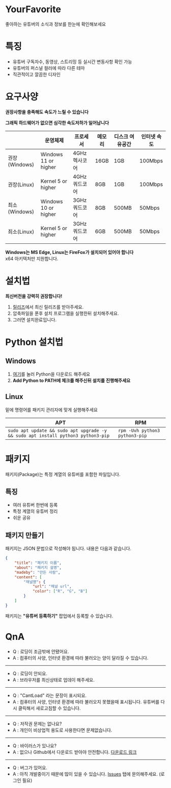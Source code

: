 # YourFavorite
좋아하는 유튜버의 소식과 정보를 한눈에 확인해보세요

# 특징
* 유튜버 구독자수, 동영상, 스트리밍 등 실시간 변동사항 확인 가능
* 유튜버의 퍼스널 컬러에 따라 다른 테마
* 직관적이고 깔끔한 디자인

# 요구사양
**권장사항을 충족해도 속도가 느릴 수 있습니다**

**그래픽 하드웨어가 없으면 심각한 속도저하가 일어납니다**

||운영체제|프로세서|메모리|디스크 여유공간|인터넷 속도|
|-|-|-|-|-|-|
|권장(Windows)|Windows 11 or higher|4GHz 헥사코어|16GB|1GB|100Mbps|
|권장(Linux)|Kernel 5 or higher|4GHz 쿼드코어|8GB|1GB|100Mbps|
|최소(Windows)|Windows 10 or higher|3GHz 쿼드코어|8GB|500MB|50Mbps|
|최소(Linux)|Kernel 5 or higher|3GHz 쿼드코어|6GB|500MB|50Mbps|

**Windows는 MS Edge, Linux는 FireFox가 설치되어 있어야 합니다**<br>
x64 아키텍처만 지원합니다.

# 설치법
**최신버전을 강력히 권장합니다!**

1. [릴리즈](https://github.com/cottons-kr/YourFavorite/releases)에서 최신 릴리즈를 받아주세요.
2. 압축파일을 푼후 설치 프로그램을 실행한뒤 설치해주세요.
3. 그러면 설치완료입니다.

# Python 설치법
## Windows
1. [여기](https://www.python.org/ftp/python/3.9.8/python-3.9.8-amd64.exe)를 눌러 Python을 다운로드 해주세요
2. **Add Python to PATH에 체크를 해주신뒤 설치를 진행해주세요**

## Linux
밑에 명령어를 패키지 관리자에 맞게 실행해주세요

|APT|RPM|
|-|-|
|```sudo apt update && sudo apt upgrade -y && sudo apt install python3 python3-pip```|```rpm -Uvh python3 python3-pip```|

# 패키지
패키지(Package)는 특정 계열의 유튜버를 포함한 파일입니다.

## 특징
- 여러 유튜버 한번에 등록
- 특정 계열의 유튜버 정리
- 쉬운 공유

## 패키지 만들기
패키지는 JSON 문법으로 작성해야 됩니다. 내용은 다음과 같습니다.
```json
{
    "title": "패키지 이름",
    "about": "패키지 설명",
    "madeby": "만든 사람",
    "content": [
        "채널명": {
            "url": "채널 url",
            "color": ["R", "G", "B"]
        }
    ]
}
```
패키지는 **"유튜버 등록하기"** 팝업에서 등록할 수 있습니다.

# QnA
- Q : 로딩이 조금밖에 안됐어요.
- A : 컴퓨터의 사양, 인터넷 환경에 따라 불러오는 양이 달라질 수 있습니다.
-----
- Q : 로딩이 안되요.
- A : 브라우저를 최신상태로 업데이 해주세요. 
-----
- Q : "CantLoad" 라는 문장이 표시되요.
- A : 컴퓨터의 사양, 인터넷 환경에 따라 불러오지 못했을때 표시됩니다. 유튜버를 다시 클릭해서 새로고침할 수 있습니다.
-----
- Q : 저작권 문제는 없나요?
- A : 개인이 비상업적 용도로 사용한다면 문제없습니다.
-----
- Q : 바이러스가 있나요?
- A : 없으나 Github에서 다운로드 받아야 안전합니다. [다운로드 링크](https://github.com/cottons-kr/YourFavorite/releases)
-----
- Q : 버그가 있어요.
- A : 아직 개발중이기 때문에 많이 있을 수 있습니다. [Issues](https://github.com/cottons-kr/YourFavorite/issues) 탭에 문의해주세요. (로그인 필요)
